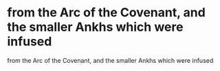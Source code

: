 # from the Arc of the Covenant, and the smaller Ankhs which were infused

from the Arc of the Covenant, and the smaller Ankhs which were infused